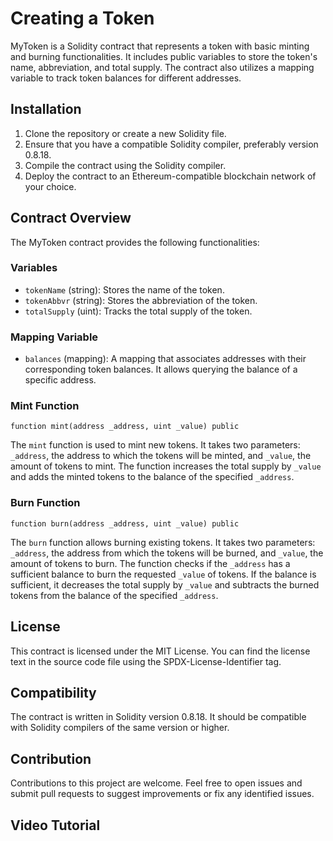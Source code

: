 # Creating a Token

MyToken is a Solidity contract that represents a token with basic minting and burning functionalities. It includes public variables to store the token's name, abbreviation, and total supply. The contract also utilizes a mapping variable to track token balances for different addresses.

## Installation

1. Clone the repository or create a new Solidity file.
2. Ensure that you have a compatible Solidity compiler, preferably version 0.8.18.
3. Compile the contract using the Solidity compiler.
4. Deploy the contract to an Ethereum-compatible blockchain network of your choice.

## Contract Overview

The MyToken contract provides the following functionalities:

### Variables

- `tokenName` (string): Stores the name of the token.
- `tokenAbbvr` (string): Stores the abbreviation of the token.
- `totalSupply` (uint): Tracks the total supply of the token.

### Mapping Variable

- `balances` (mapping): A mapping that associates addresses with their corresponding token balances. It allows querying the balance of a specific address.

### Mint Function

```solidity
function mint(address _address, uint _value) public
```

The `mint` function is used to mint new tokens. It takes two parameters: `_address`, the address to which the tokens will be minted, and `_value`, the amount of tokens to mint. The function increases the total supply by `_value` and adds the minted tokens to the balance of the specified `_address`.

### Burn Function

```solidity
function burn(address _address, uint _value) public
```

The `burn` function allows burning existing tokens. It takes two parameters: `_address`, the address from which the tokens will be burned, and `_value`, the amount of tokens to burn. The function checks if the `_address` has a sufficient balance to burn the requested `_value` of tokens. If the balance is sufficient, it decreases the total supply by `_value` and subtracts the burned tokens from the balance of the specified `_address`.

## License

This contract is licensed under the MIT License. You can find the license text in the source code file using the SPDX-License-Identifier tag.

## Compatibility

The contract is written in Solidity version 0.8.18. It should be compatible with Solidity compilers of the same version or higher.

## Contribution

Contributions to this project are welcome. Feel free to open issues and submit pull requests to suggest improvements or fix any identified issues.

## Video Tutorial



